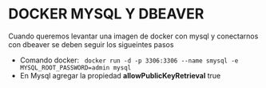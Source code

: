 # DOCKER MYSQL Y DBEAVER
Cuando queremos levantar una imagen de docker con mysql y conectarnos con dbeaver se deben seguir los sigueintes pasos

- Comando docker: `` docker run -d -p 3306:3306 --name smysql -e MYSQL_ROOT_PASSWORD=admin mysql``
- En Mysql agregar la propiedad **allowPublicKeyRetrieval** true
